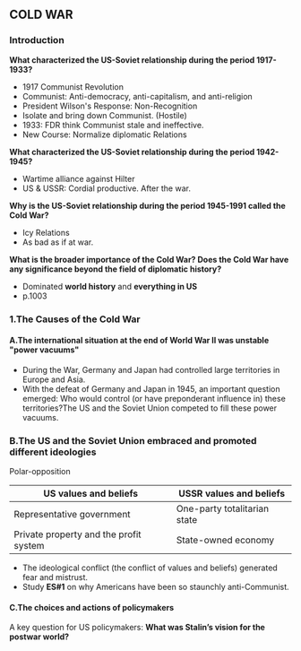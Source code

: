 ## COLD WAR

### Introduction
**What characterized the US-Soviet relationship during the period 1917-1933?**
+ 1917 Communist Revolution
+ Communist: Anti-democracy, anti-capitalism, and anti-religion
+ President Wilson's Response: Non-Recognition
+ Isolate and bring down Communist. (Hostile)
+ 1933: FDR think Communist stale and ineffective.
+ New Course: Normalize diplomatic Relations

**What characterized the US-Soviet relationship during the period 1942-1945?**
+ Wartime alliance against Hilter
+ US & USSR: Cordial productive. After the war.

**Why is the US-Soviet relationship during the period 1945-1991 called the Cold War?**
+ Icy Relations
+ As bad as if at war.

**What is the broader importance of the Cold War?  Does the Cold War have any significance beyond the field of diplomatic history?**
+ Dominated **world history** and **everything in US**
+ p.1003

### 1.The Causes of the Cold War

#### A.The international situation at the end of World War II was unstable "power vacuums"
+ During the War, Germany and Japan had controlled large territories in Europe and Asia.
+ With the defeat of Germany and Japan in 1945, an important question emerged: Who would control (or have preponderant influence in) these territories?The US and the Soviet Union competed to fill these power vacuums.

### B.The US and the Soviet Union embraced and promoted different ideologies
Polar-opposition

US values and beliefs | USSR values and beliefs
----------------------|-------------------------
Representative government | One-party totalitarian state
Private property and the profit system | State-owned economy

+ The ideological conflict (the conflict of values and beliefs) generated fear and mistrust.
+ Study **ES#1** on why Americans have been so staunchly anti-Communist.

#### C.The choices and actions of policymakers
A key question for US policymakers: **What was Stalin’s vision for the postwar world?**
